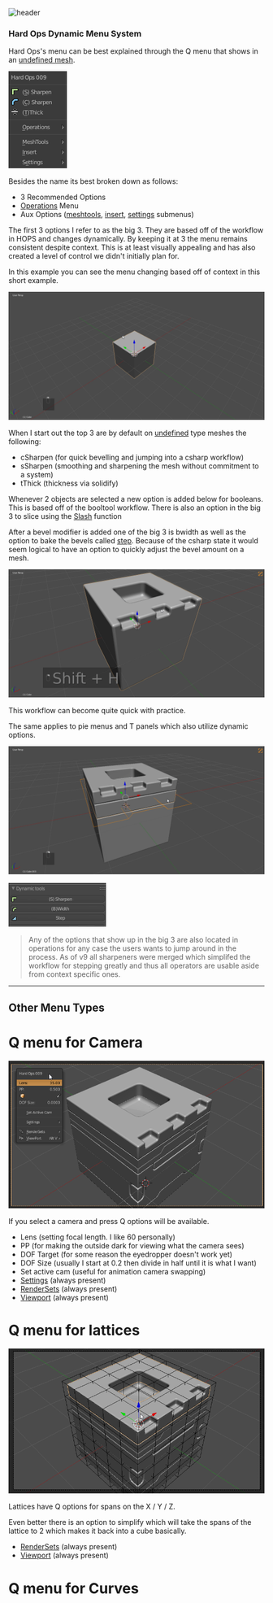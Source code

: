 ![header](img/banner.gif)

### Hard Ops Dynamic Menu System

Hard Ops's menu can be best explained through the Q menu that shows in an [undefined mesh](sstatus.md).

![menu](img/menu/mn1.png)

Besides the name its best broken down as follows:
- 3 Recommended Options
- [Operations](operations.md) Menu
- Aux Options ([meshtools](meshtools.md), [insert](inserts.md), [settings](settings.md) submenus)

The first 3 options I refer to as the big 3. They are based off of the workflow in HOPS and changes dynamically. By keeping it at 3 the menu remains consistent despite context. This is at least visually appealing and has also created a level of control we didn't initially plan for.

In this example you can see the menu changing based off of context in this short example.

![menu](img/menu/mn2.gif)

When I start out the top 3 are by default on [undefined](sstatus.md) type meshes the following:
  - cSharpen (for quick bevelling and jumping into a csharp workflow)
  - sSharpen (smoothing and sharpening the mesh without commitment to a system)
  - tThick (thickness via solidify)

Whenever 2 objects are selected a new option is added below for booleans. This is based off of the booltool workflow. There is also an option in the big 3 to slice using the [Slash](cslash.md) function

After a bevel modifier is added one of the big 3 is bwidth as well as the option to bake the bevels called [step](step.md). Because of the csharp state it would seem logical to have an option to quickly adjust the bevel amount on a mesh.

![menu](img/menu/mn3.gif)

This workflow can become quite quick with practice.

The same applies to pie menus and T panels which also utilize dynamic options.

![menu](img/menu/mn4.gif)

![menu](img/menu/mn5.gif)

> Any of the options that show up in the big 3 are also located in operations for any case the users wants to jump around in the process. As of v9 all sharpeners were merged which simplifed the workflow for stepping greatly and thus all operators are usable aside from context specific ones.

---

## Other Menu Types

# Q menu for Camera

![menu](img/menu/mn6.png)

If you select a camera and press Q options will be available.

- Lens (setting focal length. I like 60 personally)
- PP (for making the outside dark for viewing what the camera sees)
- DOF Target (for some reason the eyedropper doesn't work yet)
- DOF Size (usually I start at 0.2 then divide in half until it is what I want)
- Set active cam (useful for animation camera swapping)
- [Settings](settings.md) (always present)
- [RenderSets](rendersets.md) (always present)
- [Viewport](viewport.md) (always present)

# Q menu for lattices

![menu](img/menu/mn7.gif)

Lattices have Q options for spans on the X / Y / Z.

Even better there is an option to simplify which will take the spans of the lattice to 2 which makes it back into a cube basically.

- [RenderSets](rendersets.md) (always present)
- [Viewport](viewport.md) (always present)

# Q menu for Curves
